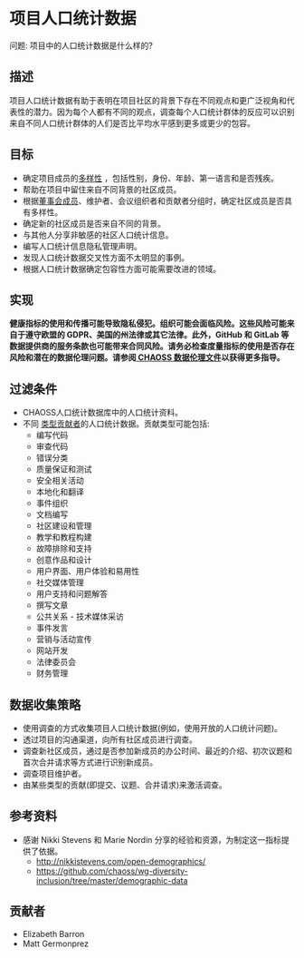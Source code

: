 # 项目人口统计数据

问题: 项目中的人口统计数据是什么样的?

## 描述
项目人口统计数据有助于表明在项目社区的背景下存在不同观点和更广泛视角和代表性的潜力。因为每个人都有不同的观点，调查每个人口统计群体的反应可以识别来自不同人口统计群体的人们是否比平均水平感到更多或更少的包容。

## 目标
- 确定项目成员的[多样性]( https://github.com/drnikki/open-demographics) ，包括性别，身份、年龄、第一语言和是否残疾。
- 帮助在项目中留住来自不同背景的社区成员。
- 根据[董事会成员]( https://github.com/chaoss/wg-diversity-inclusion/blob/master/focus-areas/governance/board-council-diversity.md )、维护者、会议组织者和贡献者分组时，确定社区成员是否具有多样性。
- 确定新的社区成员是否来自不同的背景。
- 与其他人分享非敏感的社区人口统计信息。
- 编写人口统计信息隐私管理声明。
- 发现人口统计数据交叉性方面不太明显的事例。
- 根据人口统计数据确定包容性方面可能需要改进的领域。

## 实现
__健康指标的使用和传播可能导致隐私侵犯。组织可能会面临风险。这些风险可能来自于遵守欧盟的 GDPR、美国的州法律或其它法律。此外，GitHub 和 GitLab 等数据提供商的服务条款也可能带来合同风险。请务必检查度量指标的使用是否存在风险和潜在的数据伦理问题。请参阅[ CHAOSS 数据伦理文件]()以获得更多指导。__

## 过滤条件
- CHAOSS人口统计数据库中的人口统计资料。
- 不同 [类型贡献者](https://chaoss.community/metric-types-of-contributions/)的人口统计数据。贡献类型可能包括:
  - 编写代码
  - 审查代码
  - 错误分类
  - 质量保证和测试
  - 安全相关活动
  - 本地化和翻译
  - 事件组织
  - 文档编写
  - 社区建设和管理
  - 教学和教程构建
  - 故障排除和支持
  - 创意作品和设计
  - 用户界面、用户体验和易用性
  - 社交媒体管理
  - 用户支持和问题解答
  - 撰写文章
  - 公共关系 - 技术媒体采访
  - 事件发言
  - 营销与活动宣传
  - 网站开发
  - 法律委员会
  - 财务管理

## 数据收集策略
- 使用调查的方式收集项目人口统计数据(例如，使用开放的人口统计问题)。
- 透过项目的沟通渠道，向所有社区成员进行调查。
- 调查新社区成员，通过是否参加新成员的办公时间、最近的介绍、初次议题和首次合并请求等方式进行识别新成员。
- 调查项目维护者。
- 由某些类型的贡献(即提交、议题、合并请求)来激活调查。 

## 参考资料
-  感谢 Nikki Stevens 和 Marie Nordin 分享的经验和资源，为制定这一指标提供了依据。
   - http://nikkistevens.com/open-demographics/
   - https://github.com/chaoss/wg-diversity-inclusion/tree/master/demographic-data

## 贡献者
- Elizabeth Barron
- Matt Germonprez